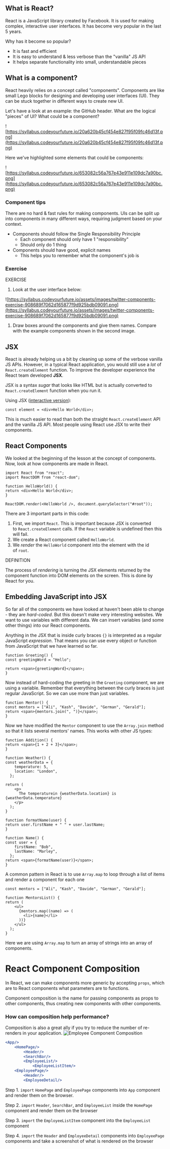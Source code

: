 ## What is React?

React is a JavaScript library created by Facebook. It is used for making complex, interactive user interfaces. It has become very popular in the last 5 years.

Why has it become so popular?

- It is fast and efficient
- It is easy to understand & less verbose than the "vanilla" JS API
- It helps separate functionality into small, understandable pieces

## What is a component?

React heavily relies on a concept called "components". Components are like small Lego blocks for designing and developing user interfaces (UI). They can be stuck together in different ways to create new UI.

Let's have a look at an example: the GitHub header. What are the logical "pieces" of UI? What could be a component?

![https://syllabus.codeyourfuture.io/20a620b45cf454e827f95f09fc46d13f.png](https://syllabus.codeyourfuture.io/20a620b45cf454e827f95f09fc46d13f.png)

Here we've highlighted some elements that could be components:

![https://syllabus.codeyourfuture.io/653082c56a767e43e911e109dc7a90bc.png](https://syllabus.codeyourfuture.io/653082c56a767e43e911e109dc7a90bc.png)

### Component tips

There are no hard & fast rules for making components. UIs can be split up into components in many different ways, requiring judgment based on your context.

- Components should follow the Single Responsibility Principle
  - Each component should only have 1 "responsibility"
  - Should only do 1 thing
- Components should have good, explicit names
  - This helps you to remember what the component's job is

### Exercise

EXERCISE

1. Look at the user interface below:

![https://syllabus.codeyourfuture.io/assets/images/twitter-components-exercise-908689f7062d165877f9d925bdb09091.png](https://syllabus.codeyourfuture.io/assets/images/twitter-components-exercise-908689f7062d165877f9d925bdb09091.png)

1. Draw boxes around the components and give them names. Compare with the example components shown in the second image.

## JSX[](https://syllabus.codeyourfuture.io/react/week-1/lesson#jsx)

React is already helping us a bit by cleaning up some of the verbose vanilla JS APIs. However, in a typical React application, you would still use a *lot* of `React.createElement` function. To improve the developer experience the React team developed **JSX**.

JSX is a syntax *sugar* that looks like HTML but is actually converted to `React.createElement` function when you run it.

Using JSX ([interactive version](https://jsbin.com/rideris/edit?html,output)):

```
const element = <div>Hello World</div>;

```

This is much easier to read than both the straight `React.createElement` API and the vanilla JS API. Most people using React use JSX to write their components.

## React Components

We looked at the beginning of the lesson at the concept of components. Now, look at how components are made in React.

```
import React from "react";
import ReactDOM from "react-dom";

function HelloWorld() {
return <div>Hello World</div>;
}

ReactDOM.render(<HelloWorld />, document.querySelector("#root"));

```

There are 3 important parts in this code:

1. First, we import `React`. This is important because JSX is converted to `React.createElement` calls. If the `React` variable is undefined then this will fail.
2. We create a React component called `HelloWorld`.
3. We *render* the `HelloWorld` component into the element with the id of `root`.

DEFINITION

The process of *rendering* is turning the JSX elements returned by the component function into DOM elements on the screen. This is done by React for you.

## Embedding JavaScript into JSX

So far all of the components we have looked at haven't been able to change - they are *hard-coded*. But this doesn't make very interesting websites. We want to use variables with different data. We can insert variables (and some other things) into our React components.

Anything in the JSX that is inside curly braces `{}` is interpreted as a regular JavaScript *expression*. That means you can use every object or function from JavaScript that we have learned so far.

```
function Greeting() {
const greetingWord = "Hello";

return <span>{greetingWord}</span>;
}

```

Now instead of hard-coding the greeting in the `Greeting` component, we are using a variable. Remember that everything between the curly braces is just regular JavaScript. So we can use more than just variables.

```
function Mentor() {
const mentors = ["Ali", "Kash", "Davide", "German", "Gerald"];
return <span>{mentors.join(", ")}</span>;
}

```

Now we have modified the `Mentor` component to use the `Array.join` method so that it lists several mentors' names. This works with other JS types:

```
function Addition() {
return <span>{1 + 2 + 3}</span>;
}

```

```
function Weather() {
const weatherData = {
    temperature: 5,
    location: "London",
  };

return (
    <p>
      The temperaturein {weatherData.location} is {weatherData.temperature}
    </p>
  );
}

```

```
function formatName(user) {
return user.firstName + " " + user.lastName;
}

function Name() {
const user = {
    firstName: "Bob",
    lastName: "Marley",
  };
return <span>{formatName(user)}</span>;
}

```

A common pattern in React is to use `Array.map` to loop through a list of items and render a component for each one

```
const mentors = ["Ali", "Kash", "Davide", "German", "Gerald"];

function MentorsList() {
return (
    <ul>
      {mentors.map((name) => (
        <li>{name}</li>
      ))}
    </ul>
  );
}

```

Here we are using `Array.map` to turn an array of strings into an array of components.

# React Component Composition

In React, we can make components more generic by accepting `props`, which are to React components what parameters are to functions.

Component composition is the name for passing components as props to other components, thus creating new components with other components.

### How can composition help performance?

Composition is also a great ally if you try to reduce the number of re-renders in your application.
![Employee Component Composition](/week-3/03-React/01-Activities/employee-component-flow-chart.png)

```jsx
<App/>
	<HomePage/>
		<Header/>
		<SearchBar/>
		<EmployeeList/>
			<EmployeeListItem/>
	<EmployeePage/>
		<Header/>
		<EmployeeDetail/>
```

Step 1. `import` `HomePage` and `EmployeePage` components into `App` component and render them on the browser.

Step 2. `import` `Header`, `SearchBar`, and `EmployeeList` inside the `HomePage` component and render them on the browser

Step 3. `import` the `EmployeeListItem` component into the `EmployeeList` component

Step 4. `import` the `Header` and `EmployeeDetail` components into `EmployeePage` components and take a screenshot of what is rendered on the browser
